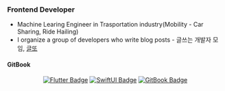 

### Frontend Developer
- Machine Learing Engineer in Trasportation industry(Mobility - Car Sharing, Ride Hailing)
- I organize a group of developers who write blog posts - 글쓰는 개발자 모임, [글또](https://bit.ly/geultto)



#### GitBook
<div align=center>


[![Flutter Badge](https://img.shields.io/badge/-Flutter-1DA1F2?style=flat-square&logo=flutter&link=https://111coding.github.io/books/flutter)](https://111coding.github.io/books/flutter) 
[![SwiftUI Badge](https://img.shields.io/badge/-SwiftUI-F05138?style=flat-square&logo=Swift&logoColor=white&link=https://111coding.github.io/books/swift)](https://111coding.github.io/books/swift) 
[![GitBook Badge](https://img.shields.io/badge/-GitBook-3884FF?style=flat-square&logo=GitBook&logoColor=white&link=https://111coding.github.io/books/gitbook)](https://111coding.github.io/books/gitbook) 

</div>